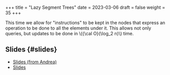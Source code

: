 +++
title = "Lazy Segment Trees"
date = 2023-03-06
draft = false
weight = 35
+++

This time we allow for "instructions" to be kept in the nodes that express an operation to be done to all the elements under it.
This allows not only queries, but updates to be done in \\({\cal O}(\log\_2 n)\\) time.


## Slides {#slides}

-   [Slides (from Andrea)](/slides/Lazy-Segment-Trees.pdf)
-   [Slides](/slides/lazy-segment-trees.pdf)
